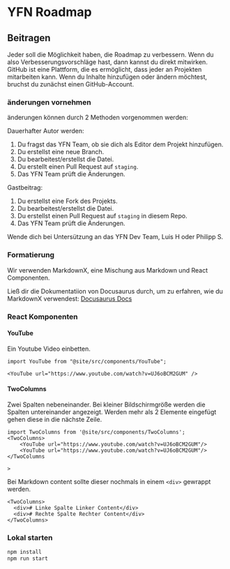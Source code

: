 # YFN Roadmap

## Beitragen

Jeder soll die Möglichkeit haben, die Roadmap zu verbessern. Wenn du also Verbesserungsvorschläge hast, dann kannst du direkt mitwirken. GitHub ist eine Plattform, die es ermöglicht, dass jeder an Projekten mitarbeiten kann. Wenn du Inhalte hinzufügen oder ändern möchtest, bruchst du zunächst einen GitHub-Account.

### änderungen vornehmen

änderungen können durch 2 Methoden vorgenommen werden:

Dauerhafter Autor werden:

1. Du fragst das YFN Team, ob sie dich als Editor dem Projekt hinzufügen.
2. Du erstellst eine neue Branch.
3. Du bearbeitest/erstellst die Datei.
4. Du erstellt einen Pull Request auf `staging`.
5. Das YFN Team prüft die Änderungen.

Gastbeitrag:

1. Du erstellst eine Fork des Projekts.
2. Du bearbeitest/erstellst die Datei.
3. Du erstellst einen Pull Request auf `staging` in diesem Repo.
4. Das YFN Team prüft die Änderungen.

Wende dich bei Untersützung an das YFN Dev Team, Luis H oder Philipp S.

### Formatierung

Wir verwenden MarkdownX, eine Mischung aus Markdown und React Componenten.

Ließ dir die Dokumentatiion von Docusaurus durch, um zu erfahren, wie du MarkdownX verwendest: [Docusaurus Docs](https://docusaurus.io/docs/markdown-features)

### React Komponenten

#### YouTube

Ein Youtube Video einbetten.

```mdx
import YouTube from "@site/src/components/YouTube";

<YouTube url="https://www.youtube.com/watch?v=UJ6oBCM2GUM" />
```

#### TwoColumns

Zwei Spalten nebeneinander. Bei kleiner Bildschirmgröße werden die Spalten untereinander angezeigt.
Werden mehr als 2 Elemente eingefügt gehen diese in die nächste Zeile.

```mdx
import TwoColumns from '@site/src/components/TwoColumns';
<TwoColumns>
    <YouTube url="https://www.youtube.com/watch?v=UJ6oBCM2GUM"/>
    <YouTube url="https://www.youtube.com/watch?v=UJ6oBCM2GUM"/>
</TwoColumns

>
```

Bei Markdown content sollte dieser nochmals in einem `<div>` gewrappt werden.

```mdx
<TwoColumns>
  <div># Linke Spalte Linker Content</div>
  <div># Rechte Spalte Rechter Content</div>
</TwoColumns>
```

### Lokal starten

```bash
npm install
npm run start
```
